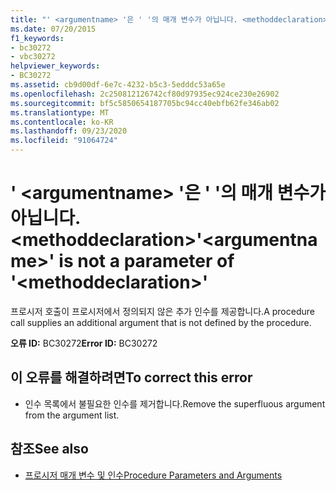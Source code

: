```yaml
---
title: "' <argumentname> '은 ' '의 매개 변수가 아닙니다. <methoddeclaration>"
ms.date: 07/20/2015
f1_keywords:
- bc30272
- vbc30272
helpviewer_keywords:
- BC30272
ms.assetid: cb9d00df-6e7c-4232-b5c3-5edddc53a65e
ms.openlocfilehash: 2c250812126742cf80d97935ec924ce230e26902
ms.sourcegitcommit: bf5c5850654187705bc94cc40ebfb62fe346ab02
ms.translationtype: MT
ms.contentlocale: ko-KR
ms.lasthandoff: 09/23/2020
ms.locfileid: "91064724"
---
```

# <a name="argumentname-is-not-a-parameter-of-methoddeclaration"></a><span data-ttu-id="a25df-102">' \<argumentname> '은 ' '의 매개 변수가 아닙니다. \<methoddeclaration></span><span class="sxs-lookup"><span data-stu-id="a25df-102">'\<argumentname>' is not a parameter of '\<methoddeclaration>'</span></span>

<span data-ttu-id="a25df-103">프로시저 호출이 프로시저에서 정의되지 않은 추가 인수를 제공합니다.</span><span class="sxs-lookup"><span data-stu-id="a25df-103">A procedure call supplies an additional argument that is not defined by the procedure.</span></span>  
  
 <span data-ttu-id="a25df-104">**오류 ID:** BC30272</span><span class="sxs-lookup"><span data-stu-id="a25df-104">**Error ID:** BC30272</span></span>  
  
## <a name="to-correct-this-error"></a><span data-ttu-id="a25df-105">이 오류를 해결하려면</span><span class="sxs-lookup"><span data-stu-id="a25df-105">To correct this error</span></span>  
  
- <span data-ttu-id="a25df-106">인수 목록에서 불필요한 인수를 제거합니다.</span><span class="sxs-lookup"><span data-stu-id="a25df-106">Remove the superfluous argument from the argument list.</span></span>  
  
## <a name="see-also"></a><span data-ttu-id="a25df-107">참조</span><span class="sxs-lookup"><span data-stu-id="a25df-107">See also</span></span>

- [<span data-ttu-id="a25df-108">프로시저 매개 변수 및 인수</span><span class="sxs-lookup"><span data-stu-id="a25df-108">Procedure Parameters and Arguments</span></span>](../programming-guide/language-features/procedures/procedure-parameters-and-arguments.md)
